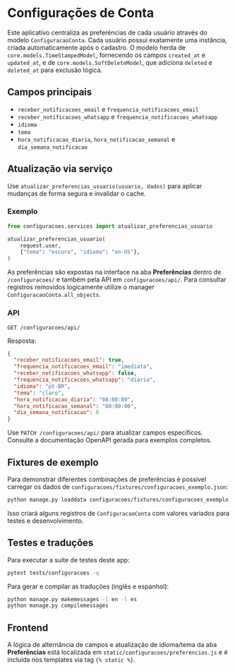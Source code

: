 # Configurações de Conta

Este aplicativo centraliza as preferências de cada usuário através do modelo
`ConfiguracaoConta`. Cada usuário possui exatamente uma instância, criada
automaticamente após o cadastro. O modelo herda de
`core.models.TimeStampedModel`, fornecendo os campos `created_at` e
`updated_at`, e de `core.models.SoftDeleteModel`, que adiciona `deleted` e
`deleted_at` para exclusão lógica.

## Campos principais

- `receber_notificacoes_email` e `frequencia_notificacoes_email`
- `receber_notificacoes_whatsapp` e `frequencia_notificacoes_whatsapp`
- `idioma`
- `tema`
- `hora_notificacao_diaria`, `hora_notificacao_semanal` e `dia_semana_notificacao`

## Atualização via serviço

Use `atualizar_preferencias_usuario(usuario, dados)` para aplicar mudanças de
forma segura e invalidar o cache.

### Exemplo

```python
from configuracoes.services import atualizar_preferencias_usuario

atualizar_preferencias_usuario(
    request.user,
    {"tema": "escuro", "idioma": "en-US"},
)
```

As preferências são expostas na interface na aba **Preferências** dentro de
`/configuracoes/` e também pela API em `configuracoes/api/`.
Para consultar registros removidos logicamente utilize o manager
`ConfiguracaoConta.all_objects`.

### API

```
GET /configuracoes/api/
```

Resposta:

```json
{
  "receber_notificacoes_email": true,
  "frequencia_notificacoes_email": "imediata",
  "receber_notificacoes_whatsapp": false,
  "frequencia_notificacoes_whatsapp": "diaria",
  "idioma": "pt-BR",
  "tema": "claro",
  "hora_notificacao_diaria": "08:00:00",
  "hora_notificacao_semanal": "08:00:00",
  "dia_semana_notificacao": 0
}
```

Use `PATCH /configuracoes/api/` para atualizar campos específicos. Consulte a
documentação OpenAPI gerada para exemplos completos.

## Fixtures de exemplo

Para demonstrar diferentes combinações de preferências é possível carregar os
dados de `configuracoes/fixtures/configuracoes_exemplo.json`:

```bash
python manage.py loaddata configuracoes/fixtures/configuracoes_exemplo.json
```

Isso criará alguns registros de `ConfiguracaoConta` com valores variados para
testes e desenvolvimento.

## Testes e traduções

Para executar a suíte de testes deste app:

```bash
pytest tests/configuracoes -q
```

Para gerar e compilar as traduções (inglês e espanhol):

```bash
python manage.py makemessages -l en -l es
python manage.py compilemessages
```

## Frontend

A lógica de alternância de campos e atualização de idioma/tema da aba
**Preferências** está localizada em `static/configuracoes/preferencias.js` e é
incluída nos templates via tag `{% static %}`.
